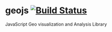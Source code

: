 geojs [![Build Status](https://travis-ci.org/OpenGeoscience/geojs.svg?branch=master)](https://travis-ci.org/OpenGeoscience/geojs)
=====

JavaScript Geo visualization and Analysis Library
